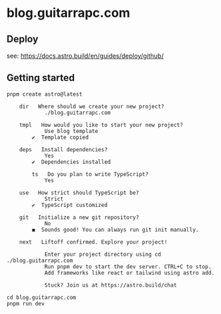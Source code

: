 # blog.guitarrapc.com

## Deploy

see: https://docs.astro.build/en/guides/deploy/github/

## Getting started

```
pnpm create astro@latest
```

        dir   Where should we create your new project?
                ./blog.guitarrapc.com

        tmpl   How would you like to start your new project?
                Use blog template
            ✔  Template copied

        deps   Install dependencies?
                Yes
            ✔  Dependencies installed

            ts   Do you plan to write TypeScript?
                Yes

        use   How strict should TypeScript be?
                Strict
            ✔  TypeScript customized

        git   Initialize a new git repository?
                No
            ◼  Sounds good! You can always run git init manually.

        next   Liftoff confirmed. Explore your project!

                Enter your project directory using cd ./blog.guitarrapc.com
                Run pnpm dev to start the dev server. CTRL+C to stop.
                Add frameworks like react or tailwind using astro add.

                Stuck? Join us at https://astro.build/chat

```
cd blog.guitarrapc.com
pnpm run dev
```
